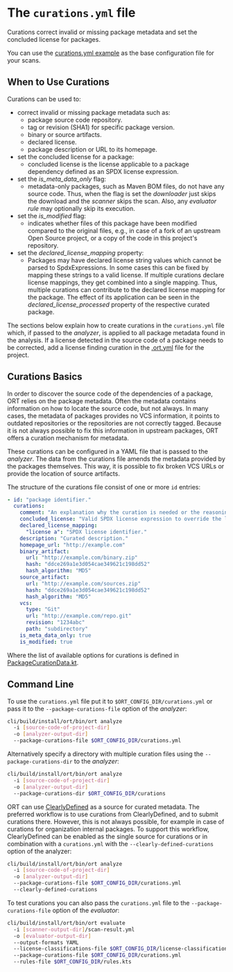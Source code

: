 # The `curations.yml` file

Curations correct invalid or missing package metadata and set the concluded license for packages.

You can use the [curations.yml example](../examples/curations.yml) as the base configuration file for your scans.

## When to Use Curations

Curations can be used to:

* correct invalid or missing package metadata such as:
  * package source code repository.
  * tag or revision (SHA1) for specific package version.
  * binary or source artifacts.
  * declared license.
  * package description or URL to its homepage.
* set the concluded license for a package:
  * concluded license is the license applicable to a package dependency defined as an SPDX license expression.
* set the _is_meta_data_only_ flag:
  * metadata-only packages, such as Maven BOM files, do not have any source code. Thus, when the flag is set the
  _downloader_ just skips the download and the _scanner_ skips the scan. Also, any _evaluator rule_ may optionally skip
  its execution.
* set the _is_modified_ flag:
  * indicates whether files of this package have been modified compared to the original files, e.g., in case of a fork
    of an upstream Open Source project, or a copy of the code in this project's repository. 
* set the _declared_license_mapping_ property:
  * Packages may have declared license string values which cannot be parsed to SpdxExpressions. In some cases this can
    be fixed by mapping these strings to a valid license. If multiple curations declare license mappings, they get
    combined into a single mapping. Thus, multiple curations can contribute to the declared license mapping for the
    package. The effect of its application can be seen in the _declared_license_processed_ property of the respective
    curated package. 

The sections below explain how to create curations in the `curations.yml` file which,
if passed to the _analyzer_, is applied to all package metadata found in the analysis.
If a license detected in the source code of a package needs to be corrected, add
a license finding curation in the [.ort.yml](config-file-ort-yml.md#curations) file for the project.

## Curations Basics

In order to discover the source code of the dependencies of a package, ORT relies on the package metadata. Often the
metadata contains information on how to locate the source code, but not always. In many cases, the metadata of packages
provides no VCS information, it points to outdated repositories or the repositories are not correctly tagged. Because it
is not always possible to fix this information in upstream packages, ORT offers a curation mechanism for metadata.

These curations can be configured in a YAML file that is passed to the _analyzer_. The data from the curations file
amends the metadata provided by the packages themselves. This way, it is possible to fix broken VCS URLs or provide the
location of source artifacts.

The structure of the curations file consist of one or more `id` entries:

```yaml
- id: "package identifier."
  curations:
    comment: "An explanation why the curation is needed or the reasoning for a license conclusion"
    concluded_license: "Valid SPDX license expression to override the license findings."
    declared_license_mapping:
      "license a": "SPDX license identifier."
    description: "Curated description."
    homepage_url: "http://example.com"
    binary_artifact:
      url: "http://example.com/binary.zip"
      hash: "ddce269a1e3d054cae349621c198dd52"
      hash_algorithm: "MD5"
    source_artifact:
      url: "http://example.com/sources.zip"
      hash: "ddce269a1e3d054cae349621c198dd52"
      hash_algorithm: "MD5"
    vcs:
      type: "Git"
      url: "http://example.com/repo.git"
      revision: "1234abc"
      path: "subdirectory"
    is_meta_data_only: true
    is_modified: true
````
Where the list of available options for curations is defined in
[PackageCurationData.kt](../model/src/main/kotlin/PackageCurationData.kt).

## Command Line

To use the `curations.yml` file put it to `$ORT_CONFIG_DIR/curations.yml` or pass it to the `--package-curations-file`
option of the _analyzer_:

```bash
cli/build/install/ort/bin/ort analyze
  -i [source-code-of-project-dir]
  -o [analyzer-output-dir]
  --package-curations-file $ORT_CONFIG_DIR/curations.yml
```

Alternatively specify a directory with multiple curation files using the `--package-curations-dir` to the _analyzer_:

```bash
cli/build/install/ort/bin/ort analyze
  -i [source-code-of-project-dir]
  -o [analyzer-output-dir]
  --package-curations-dir $ORT_CONFIG_DIR/curations
``` 

ORT can use [ClearlyDefined](https://clearlydefined.io/) as a source for curated metadata. The preferred workflow is to
use curations from ClearlyDefined, and to submit curations there. However, this is not always possible, for example in
case of curations for organization internal packages. To support this workflow, ClearlyDefined can be enabled as the
single source for curations or in combination with a `curations.yml` with the `--clearly-defined-curations` option of
the analyzer:  

```bash
cli/build/install/ort/bin/ort analyze
  -i [source-code-of-project-dir]
  -o [analyzer-output-dir]
  --package-curations-file $ORT_CONFIG_DIR/curations.yml
  --clearly-defined-curations
```

To test curations you can also pass the `curations.yml` file to the `--package-curations-file` option of the
_evaluator_:

```bash
cli/build/install/ort/bin/ort evaluate
  -i [scanner-output-dir]/scan-result.yml
  -o [evaluator-output-dir]
  --output-formats YAML
  --license-classifications-file $ORT_CONFIG_DIR/license-classifications.yml
  --package-curations-file $ORT_CONFIG_DIR/curations.yml
  --rules-file $ORT_CONFIG_DIR/rules.kts
```
